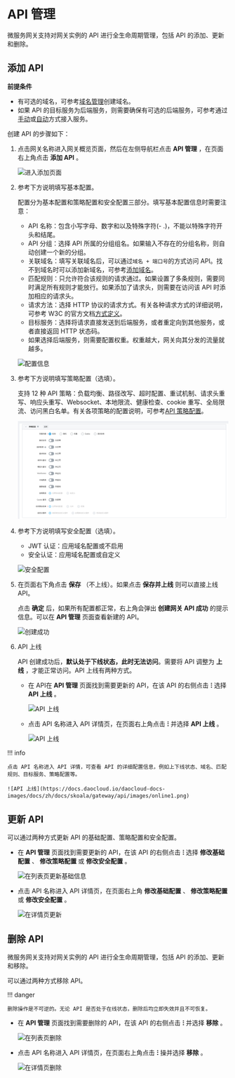 # API 管理

微服务网关支持对网关实例的 API 进行全生命周期管理，包括 API 的添加、更新和删除。

## 添加 API

**前提条件**

- 有可选的域名，可参考[域名管理](../domain/index.md)创建域名。
- 如果 API 的目标服务为后端服务，则需要确保有可选的后端服务，可参考通过[手动](../service/manual-integrate.md)或[自动](../service/auto-manage.md)方式接入服务。

创建 API 的步骤如下：

1. 点击网关名称进入网关概览页面，然后在左侧导航栏点击 __API 管理__ ，在页面右上角点击 __添加 API__ 。

    ![进入添加页面](https://docs.daocloud.io/daocloud-docs-images/docs/zh/docs/skoala/gateway/api/images/add-api-01.png)

2. 参考下方说明填写基本配置。

    配置分为基本配置和策略配置和安全配置三部分。填写基本配置信息时需要注意：

    - API 名称：包含小写字母、数字和以及特殊字符(- .)，不能以特殊字符开头和结尾。
    - API 分组：选择 API 所属的分组组名。如果输入不存在的分组名称，则自动创建一个新的分组。
    - 关联域名：填写关联域名后，可以通过`域名 + 端口号`的方式访问 API。找不到域名时可以添加新域名，可参考[添加域名](../domain/index.md)。
    - 匹配规则：只允许符合该规则的请求通过。如果设置了多条规则，需要同时满足所有规则才能放行。如果添加了请求头，则需要在访问该 API 时添加相应的请求头。
    - 请求方法：选择 HTTP 协议的请求方式。有关各种请求方式的详细说明，可参考 W3C 的官方文档[方式定义](https://www.rfc-editor.org/rfc/rfc9110.html#name-method-definitions)。
    - 目标服务：选择将请求直接发送到后端服务，或者重定向到其他服务，或者直接返回 HTTP 状态码。
    - 如果选择后端服务，则需要配置权重。权重越大，网关向其分发的流量就越多。

    ![配置信息](https://docs.daocloud.io/daocloud-docs-images/docs/zh/docs/skoala/gateway/api/images/config.png)

3. 参考下方说明填写策略配置（选填）。

    支持 12 种 API 策略：负载均衡、路径改写、超时配置、重试机制、请求头重写、响应头重写、Websocket、本地限流、健康检查、cookie 重写、全局限流、访问黑白名单。有关各项策略的配置说明，可参考[API 策略配置](api-policy.md)。

    ![配置策略](../api/images/apicelue.png)

4. 参考下方说明填写安全配置（选填）。

    - JWT 认证：应用域名配置或不启用
    - 安全认证：应用域名配置或自定义

    ![安全配置](https://docs.daocloud.io/daocloud-docs-images/docs/zh/docs/skoala/gateway/api/images/policy02.png)

5. 在页面右下角点击 __保存__ （不上线）。如果点击 __保存并上线__ 则可以直接上线 API。

    点击 __确定__ 后，如果所有配置都正常，右上角会弹出 __创建网关 API 成功__ 的提示信息。可以在 __API 管理__ 页面查看新建的 API。

    ![创建成功](https://docs.daocloud.io/daocloud-docs-images/docs/zh/docs/skoala/gateway/api/images/result.png)

6. API 上线

    API 创建成功后，**默认处于下线状态，此时无法访问**。需要将 API 调整为 __上线__ ，才能正常访问。API 上线有两种方式。

    - 在 API在 __API 管理__ 页面找到需要更新的 API，在该 API 的右侧点击 __ⵗ__ 选择 __API 上线__ 。

        ![API 上线](https://docs.daocloud.io/daocloud-docs-images/docs/zh/docs/skoala/gateway/api/images/online.png)

    - 点击 API 名称进入 API 详情页，在页面右上角点击 __ⵗ__ 并选择 __API 上线__ 。

        ![API 上线](https://docs.daocloud.io/daocloud-docs-images/docs/zh/docs/skoala/gateway/api/images/online1.png)

!!! info

    点击 API 名称进入 API 详情，可查看 API 的详细配置信息，例如上下线状态、域名、匹配规则、目标服务、策略配置等。

    ![API 上线](https://docs.daocloud.io/daocloud-docs-images/docs/zh/docs/skoala/gateway/api/images/online1.png)

## 更新 API

可以通过两种方式更新 API 的基础配置、策略配置和安全配置。

- 在 __API 管理__ 页面找到需要更新的 API，在该 API 的右侧点击 __ⵗ__ 选择 __修改基础配置__ 、 __修改策略配置__ 或 __修改安全配置__ 。

    ![在列表页更新基础信息](https://docs.daocloud.io/daocloud-docs-images/docs/skoala/ms-gateway/api/imgs/update-api-1.png)

- 点击 API 名称进入 API 详情页，在页面右上角 __修改基础配置__ 、 __修改策略配置__ 或 __修改安全配置__ 。

    ![在详情页更新](https://docs.daocloud.io/daocloud-docs-images/docs/skoala/ms-gateway/api/imgs/update-api-2.png)

## 删除 API

微服务网关支持对网关实例的 API 进行全生命周期管理，包括 API 的添加、更新和移除。

可以通过两种方式移除 API。

!!! danger

    删除操作是不可逆的。无论 API 是否处于在线状态，删除后均立即失效并且不可恢复。

- 在 __API 管理__ 页面找到需要删除的 API，在该 API 的右侧点击 __ⵗ__ 并选择 __移除__ 。

    ![在列表页删除](https://docs.daocloud.io/daocloud-docs-images/docs/skoala/ms-gateway/api/imgs/delete-api-1.png)

- 点击 API 名称进入 API 详情页，在页面右上角点击 __ⵗ__ 操并选择 __移除__ 。

    ![在详情页删除](https://docs.daocloud.io/daocloud-docs-images/docs/skoala/ms-gateway/api/imgs/delete-api-2.png)
